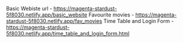 Basic Webiste url - https://magenta-stardust-5f8030.netlify.app/basic_website
Favourite movies - https://magenta-stardust-5f8030.netlify.app/fav_movies
Time Table and Login Form -  https://magenta-stardust-5f8030.netlify.app/time_table_and_login_form.html
